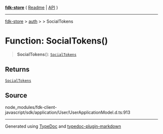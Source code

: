 [**fdk-store**](../../../README.md) ( [Readme](../../../README.md) \| [API](../../../API.md) )

---

[fdk-store](../../../API.md) > [auth](../../README.md) > [<internal>](../README.md) > SocialTokens

# Function: SocialTokens()

> **SocialTokens**(): [`SocialTokens`](../type-aliases/type-alias.SocialTokens.md)

## Returns

[`SocialTokens`](../type-aliases/type-alias.SocialTokens.md)

## Source

node_modules/fdk-client-javascript/sdk/application/User/UserApplicationModel.d.ts:913

---

Generated using [TypeDoc](https://typedoc.org/) and [typedoc-plugin-markdown](https://www.npmjs.com/package/typedoc-plugin-markdown)
